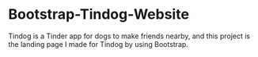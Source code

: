 # Bootstrap-Tindog-Website
Tindog is a Tinder app for dogs to make friends nearby, and this project is the landing page I made for Tindog by using Bootstrap. 
